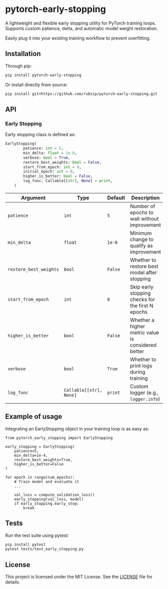 # pytorch-early-stopping
A lightweight and flexible early stopping utility for PyTorch training loops. Supports custom patience, delta, and automatic model weight restoration.

Easily plug it into your existing training workflow to prevent overfitting.

## Installation
Through pip:
```bash
pip install pytorch-early-stopping
```
Or install directly from source:
```bash
pip install git+https://github.com/rubzip/pytorch-early-stopping.git
```

## API
### Early Stopping
Early stopping class is defined as:
```python
EarlyStopping(
        patience: int = 5,
        min_delta: float = 1e-8,
        verbose: bool = True,
        restore_best_weights: bool = False,
        start_from_epoch: int = 0,
        initial_epoch: int = 0,
        higher_is_better: bool = False,
        log_func: Callable[[str], None] = print,
    )
```
| Argument               | Type                    | Default | Description                                        |
| ---------------------- | ----------------------- | ------- | -------------------------------------------------- |
| `patience`             | `int`                   | `5`     | Number of epochs to wait without improvement       |
| `min_delta`            | `float`                 | `1e-8`  | Minimum change to qualify as improvement           |
| `restore_best_weights` | `bool`                  | `False` | Whether to restore best model after stopping       |
| `start_from_epoch`     | `int`                   | `0`     | Skip early stopping checks for the first N epochs  |
| `higher_is_better`     | `bool`                  | `False` | Whether a higher metric value is considered better |
| `verbose`              | `bool`                  | `True`  | Whether to print logs during training              |
| `log_func`             | `Callable[[str], None]` | `print` | Custom logger (e.g., `logger.info`)                |


## Example of usage
Integrating an EarlyStopping object in your training loop is as easy as:
```python3
from pytorch_early_stopping import EarlyStopping

early_stopping = EarlyStopping(
    patience=5,
    min_delta=1e-4,
    restore_best_weights=True,
    higher_is_better=False
)

for epoch in range(num_epochs):
    # Train model and evaluate it
    ...

    val_loss = compute_validation_loss()
    early_stopping(val_loss, model)
    if early_stopping.early_stop:
        break
```

## Tests
Run the test suite using pytest:

```bash
pip install pytest
pytest tests/test_early_stopping.py
```
## License
This project is licensed under the MIT License. See the [LICENSE](https://github.com/rubzip/pytorch-early-stopping/blob/main/LICENSE) file for details.
